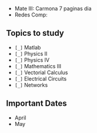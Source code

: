 - Mate III: Carmona 7 paginas dia
- Redes Comp:

## Topics to study

- `[_]` Matlab
- `[_]` Physics II
- `[_]` Physics IV
- `[_]` Mathematics III
- `[_]` Vectorial Calculus
- `[_]` Electrical Circuits
- `[_]` Networks


## Important Dates

- April
- May
